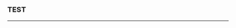 ### TEST
---
<img align='right' alt='' src='https://c.tenor.com/3HrcAdrKXigAAAAC/cute-kawaii.gif'></img>